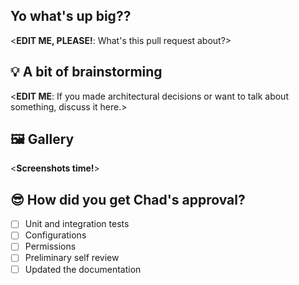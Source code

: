 ## Yo what's up big??

<**EDIT ME, PLEASE!**: What's this pull request about?>

## 💡 A bit of brainstorming

<**EDIT ME**: If you made architectural decisions or want to talk about something, discuss it here.>

## 🖼 Gallery

<**Screenshots time!**>

## 😎 How did you get Chad's approval?

- [ ] Unit and integration tests
- [ ] Configurations
- [ ] Permissions
- [ ] Preliminary self review
- [ ] Updated the documentation
